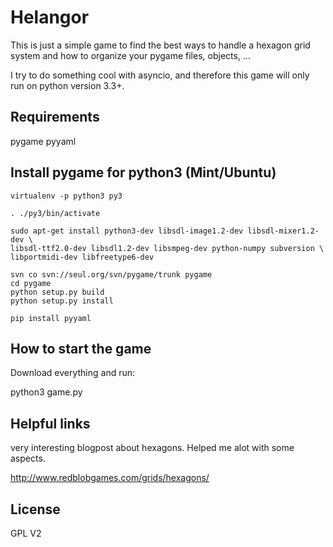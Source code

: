 Helangor
========

This is just a simple game to find the best ways to handle a hexagon grid
system and how to organize your pygame files, objects, ...

I try to do something cool with asyncio, and therefore this game will only
run on python version 3.3+.

Requirements
------------

pygame
pyyaml


Install pygame for python3 (Mint/Ubuntu)
----------------------------------------

	virtualenv -p python3 py3

	. ./py3/bin/activate

	sudo apt-get install python3-dev libsdl-image1.2-dev libsdl-mixer1.2-dev \
	libsdl-ttf2.0-dev libsdl1.2-dev libsmpeg-dev python-numpy subversion \
	libportmidi-dev libfreetype6-dev

	svn co svn://seul.org/svn/pygame/trunk pygame
	cd pygame
	python setup.py build
	python setup.py install

	pip install pyyaml

How to start the game
---------------------

Download everything and run:

   python3 game.py


Helpful links
-------------

very interesting blogpost about hexagons. Helped me alot with some aspects.

http://www.redblobgames.com/grids/hexagons/

License
-------

GPL V2